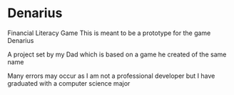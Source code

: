 # Denarius
Financial Literacy Game
This is meant to be a prototype for the game Denarius

A project set by my Dad which is based on a game he created of the same name

Many errors may occur as I am not a professional developer but I have graduated with a computer science major
